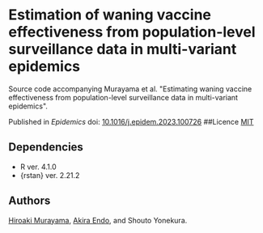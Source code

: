 # Estimation of waning vaccine effectiveness from population-level surveillance data in multi-variant epidemics
Source code accompanying Murayama et al. "Estimating waning vaccine effectiveness from population-level surveillance data in multi-variant epidemics". 

Published in *Epidemics* doi: [10.1016/j.epidem.2023.100726](https://doi.org/10.1016/j.epidem.2023.100726)
##Licence
[MIT](https://github.com/hiroaki-murayama/wane_ve_estimation_multivariant/blob/main/LICENSE)

## Dependencies
* R ver. 4.1.0
* {rstan} ver. 2.21.2

## Authors
[Hiroaki Murayama](https://github.com/hiroaki-murayama), [Akira Endo](https://github.com/akira-endo), and Shouto Yonekura.
